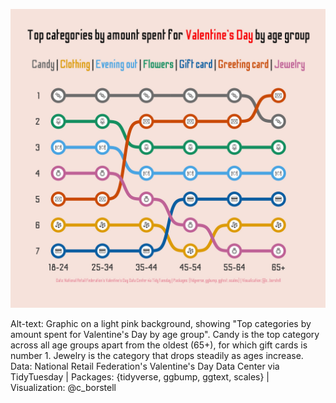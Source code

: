 ![](./valentines.jpg)

Alt-text: Graphic on a light pink background, showing "Top categories by amount spent for Valentine's Day by age group". Candy is the top category across all age groups apart from the oldest (65+), for which gift cards is number 1. Jewelry is the category that drops steadily as ages increase. Data: National Retail Federation's Valentine's Day Data Center via TidyTuesday | Packages: {tidyverse, ggbump, ggtext, scales} | Visualization: @c_borstell

